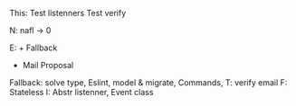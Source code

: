 This: 
Test listenners
Test verify


N: nafl -> 0


E: + Fallback
* Mail Proposal

Fallback: solve type, Eslint, model & migrate, Commands, 
T: verify email
F: Stateless
I: Abstr listenner, Event class